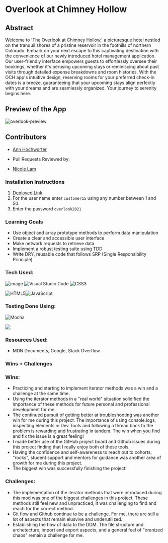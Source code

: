 # Overlook at Chimney Hollow

## Abstract

Welcome to 'The Overlook at Chimney Hollow,' a picturesque hotel nestled on the tranquil shores of a pristine reservoir in the foothills of northern Colorado. Embark on your next escape to this captivating destination with the convenience of our newly introduced hotel management application. Our user-friendly interface empowers guests to effortlessly oversee their bookings, whether it's perusing upcoming stays or reminiscing about past visits through detailed expense breakdowns and room histories. With the OCH app's intuitive design, reserving rooms for your preferred check-in dates is a breeze, guaranteeing that your upcoming stays align perfectly with your dreams and are seamlessly organized. Your journey to serenity begins here.

## Preview of the App
![overlook-preview](https://github.com/AHochworter/Overlook/assets/125393235/d9972660-1b38-4b70-ab2d-78589dc1e0a8)

## Contributors

- [Ann Hochworter](https://github.com/AHochworter)

- Pull Requests Reviewed by:

- [Nicole Lam](https://github.com/Nicolelam8891)

### Installation Instructions

1. [Deployed Link](https://ahochworter.github.io/Overlook/)
2. For the user name enter `customer15` using any number between 1 and 50.
3. Enter the password `overlook2021`


### Learning Goals

- Use object and array prototype methods to perform data manipulation
- Create a clear and accessible user interface
- Make network requests to retrieve data
- Implement a robust testing suite using TDD
- Write DRY, reusable code that follows SRP (Single Responsibility Principle)

### Tech Used:

![image](https://github.com/AHochworter/Overlook/assets/125393235/383d71c9-aecb-4a76-b7bf-9f9b10b247a4) ![Visual Studio Code](https://img.shields.io/badge/Visual%20Studio%20Code-0078d7.svg?style=for-the-badge&logo=visual-studio-code&logoColor=white) ![CSS3](https://img.shields.io/badge/css3-%231572B6.svg?style=for-the-badge&logo=css3&logoColor=white)

![HTML5](https://img.shields.io/badge/html5-%23E34F26.svg?style=for-the-badge&logo=html5&logoColor=white)![JavaScript](https://img.shields.io/badge/javascript-%23323330.svg?style=for-the-badge&logo=javascript&logoColor=%23F7DF1E)

### Testing Done Using:
![Mocha](https://img.shields.io/badge/-mocha-%238D6748?style=for-the-badge&logo=mocha&logoColor=white)

<img src="https://img.shields.io/badge/chai-A30701?style=for-the-badge&logo=chai&logoColor=white" />


### Resources Used:

- MDN Documents, Google, Stack Overflow.

### Wins + Challenges

### Wins:

- Practicing and starting to implement iterator methods was a win and a challenge at the same time.
- Using the iterator methods in a "real world" situation solidified the importance of these methods for future personal and professional development for me.
- The continued pursuit of getting better at troubleshooting was another win for me during this project. The importance of using console.logs, inspecting elements in Dev Tools and following a thread back to the problem is rewarding and frustrating in tandem. The win when you find and fix the issue is a great feeling!
- I made better use of the GitHub project board and Github issues during this project finding that I really enjoy both of these tools.
- Having the confidence and self-awareness to reach out to cohorts, "rocks", student support and mentors for guidance was another area of growth for me during this project.
- The biggest win was successfully finishing the project!

### Challenges:

- The implementation of the iterator methods that were introduced during this mod was one of the biggest challenges in this project. These methods still feel new and unpracticed, it was challenging to find and reach for the correct method.
- Git flow and Github continue to be a challenge. For me, there are still a lot of aspects that remain elusvive and underutilized.
- Establishing the flow of data to the DOM. The file structure and archetecture, import and export aspects, and a general feel of "oranized chaos" remain a challenge for me.
